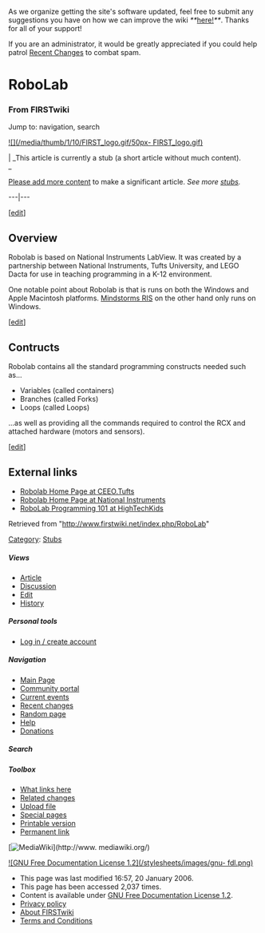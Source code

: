 As we organize getting the site's software updated, feel free to submit any
suggestions you have on how we can improve the wiki
_**_[here!](/index.php/User:Hallry/Suggestions "User:Hallry/Suggestions"
)_**_. Thanks for all of your support!

If you are an administrator, it would be greatly appreciated if you could help
patrol [Recent Changes](/index.php/Special:Recentchanges
"Special:Recentchanges" ) to combat spam.

# RoboLab

### From FIRSTwiki

Jump to: navigation, search

[![](/media/thumb/1/10/FIRST_logo.gif/50px-
FIRST_logo.gif)](/index.php/Image:FIRST_logo.gif "" )

|  _This article is currently a stub (a short article without much content).  
_

[Please add more
content](http://www.firstwiki.net/index.php?title=RoboLab&action=edit
"http://www.firstwiki.net/index.php?title=RoboLab&action=edit" ) to make a
significant article. _See more [stubs](/index.php/Special:Shortpages
"Special:Shortpages" )._  
  
---|---  
  
  

[[edit](/index.php?title=RoboLab&action=edit&section=1 "Edit section:
Overview" )]

## Overview

Robolab is based on National Instruments LabView. It was created by a
partnership between National Instruments, Tufts University, and LEGO Dacta for
use in teaching programming in a K-12 environment.

One notable point about Robolab is that is runs on both the Windows and Apple
Macintosh platforms. [Mindstorms
RIS](/index.php?title=Mindstorms_RIS&action=edit "Mindstorms RIS" ) on the
other hand only runs on Windows.

[[edit](/index.php?title=RoboLab&action=edit&section=2 "Edit section:
Contructs" )]

## Contructs

Robolab contains all the standard programming constructs needed such as...

  * Variables (called containers) 
  * Branches (called Forks) 
  * Loops (called Loops) 

...as well as providing all the commands required to control the RCX and
attached hardware (motors and sensors).

[[edit](/index.php?title=RoboLab&action=edit&section=3 "Edit section: External
links" )]

##  External links

  * [Robolab Home Page at CEEO.Tufts](http://www.ceeo.tufts.edu/robolabatceeo/ "http://www.ceeo.tufts.edu/robolabatceeo/" )
  * [Robolab Home Page at National Instruments](http://www.ni.com/company/robolab.htm "http://www.ni.com/company/robolab.htm" )
  * [RoboLab Programming 101 at HighTechKids](http://www.hightechkids.org/download.php?file=RobolabLabV1.1.pdf "http://www.hightechkids.org/download.php?file=RobolabLabV1.1.pdf" )

Retrieved from "<http://www.firstwiki.net/index.php/RoboLab>"

[Category](/index.php?title=Special:Categories&article=RoboLab
"Special:Categories" ): [Stubs](/index.php/Category:Stubs "Category:Stubs" )

##### Views

  * [Article](/index.php/RoboLab)
  * [Discussion](/index.php/Talk:RoboLab)
  * [Edit](/index.php?title=RoboLab&action=edit)
  * [History](/index.php?title=RoboLab&action=history)

##### Personal tools

  * [Log in / create account](/index.php?title=Special:Userlogin&returnto=RoboLab)

[](/index.php/Main_Page "Main Page" )

##### Navigation

  * [Main Page](/index.php/Main_Page)
  * [Community portal](/index.php/FIRSTwiki:Community_portal)
  * [Current events](/index.php/Current_events)
  * [Recent changes](/index.php/Special:Recentchanges)
  * [Random page](/index.php/Special:Random)
  * [Help](/index.php/FIRSTwiki:Help)
  * [Donations](/index.php/FIRSTwiki:Site_support)

##### Search



##### Toolbox

  * [What links here](/index.php/Special:Whatlinkshere/RoboLab)
  * [Related changes](/index.php/Special:Recentchangeslinked/RoboLab)
  * [Upload file](/index.php/Special:Upload)
  * [Special pages](/index.php/Special:Specialpages)
  * [Printable version](/index.php?title=RoboLab&printable=yes)
  * [Permanent link](/index.php?title=RoboLab&oldid=42722)

[![MediaWiki](/skins/common/images/poweredby_mediawiki_88x31.png)](http://www.
mediawiki.org/)

[![GNU Free Documentation License 1.2](/stylesheets/images/gnu-
fdl.png)](http://www.gnu.org/copyleft/fdl.html)

  * This page was last modified 16:57, 20 January 2006.
  * This page has been accessed 2,037 times.
  * Content is available under [GNU Free Documentation License 1.2](http://www.gnu.org/copyleft/fdl.html "http://www.gnu.org/copyleft/fdl.html" ).
  * [Privacy policy](/index.php/FIRSTwiki:Privacy_policy "FIRSTwiki:Privacy policy" )
  * [About FIRSTwiki](/index.php/FIRSTwiki:About "FIRSTwiki:About" )
  * [Terms and Conditions](/index.php/FIRSTwiki:Terms_and_conditions "FIRSTwiki:Terms and conditions" )

